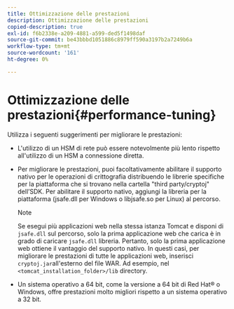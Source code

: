 ```yaml
---
title: Ottimizzazione delle prestazioni
description: Ottimizzazione delle prestazioni
copied-description: true
exl-id: f6b2338e-a209-4881-a599-ded5f1498daf
source-git-commit: be43bbbd1051886c8979ff590a3197b2a7249b6a
workflow-type: tm+mt
source-wordcount: '161'
ht-degree: 0%

---
```


# Ottimizzazione delle prestazioni{#performance-tuning}

Utilizza i seguenti suggerimenti per migliorare le prestazioni:

* L&#39;utilizzo di un HSM di rete può essere notevolmente più lento rispetto all&#39;utilizzo di un HSM a connessione diretta.
* Per migliorare le prestazioni, puoi facoltativamente abilitare il supporto nativo per le operazioni di crittografia distribuendo le librerie specifiche per la piattaforma che si trovano nella cartella &quot;third party/cryptoj&quot; dell’SDK. Per abilitare il supporto nativo, aggiungi la libreria per la piattaforma (jsafe.dll per Windows o libjsafe.so per Linux) al percorso.

   >[!NOTE]
   >
   >Se esegui più applicazioni web nella stessa istanza Tomcat e disponi di `jsafe.dll` sul percorso, solo la prima applicazione web che carica è in grado di caricare `jsafe.dll` libreria. Pertanto, solo la prima applicazione web ottiene il vantaggio del supporto nativo. In questi casi, per migliorare le prestazioni di tutte le applicazioni web, inserisci `cryptoj.jar`all&#39;esterno del file WAR. Ad esempio, nel `<tomcat_installation_folder>/lib` directory.

* Un sistema operativo a 64 bit, come la versione a 64 bit di Red Hat® o Windows, offre prestazioni molto migliori rispetto a un sistema operativo a 32 bit.
